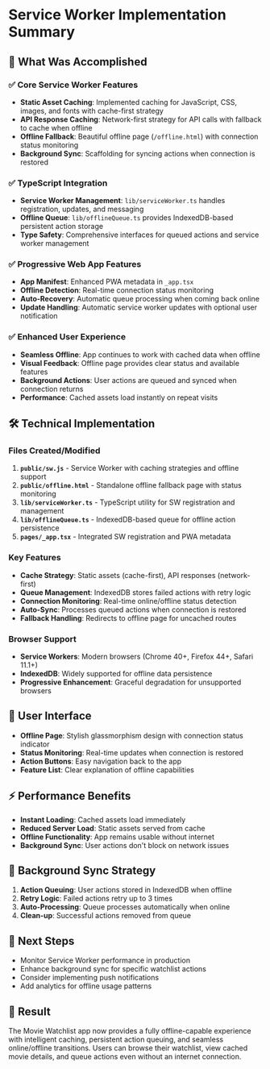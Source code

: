 # Service Worker Implementation Summary

## 🎯 **What Was Accomplished**

### ✅ **Core Service Worker Features**
- **Static Asset Caching**: Implemented caching for JavaScript, CSS, images, and fonts with cache-first strategy
- **API Response Caching**: Network-first strategy for API calls with fallback to cache when offline
- **Offline Fallback**: Beautiful offline page (`/offline.html`) with connection status monitoring
- **Background Sync**: Scaffolding for syncing actions when connection is restored

### ✅ **TypeScript Integration**
- **Service Worker Management**: `lib/serviceWorker.ts` handles registration, updates, and messaging
- **Offline Queue**: `lib/offlineQueue.ts` provides IndexedDB-based persistent action storage
- **Type Safety**: Comprehensive interfaces for queued actions and service worker management

### ✅ **Progressive Web App Features**
- **App Manifest**: Enhanced PWA metadata in `_app.tsx`
- **Offline Detection**: Real-time connection status monitoring
- **Auto-Recovery**: Automatic queue processing when coming back online
- **Update Handling**: Automatic service worker updates with optional user notification

### ✅ **Enhanced User Experience**
- **Seamless Offline**: App continues to work with cached data when offline
- **Visual Feedback**: Offline page provides clear status and available features
- **Background Actions**: User actions are queued and synced when connection returns
- **Performance**: Cached assets load instantly on repeat visits

## 🛠 **Technical Implementation**

### **Files Created/Modified**
1. **`public/sw.js`** - Service Worker with caching strategies and offline support
2. **`public/offline.html`** - Standalone offline fallback page with status monitoring
3. **`lib/serviceWorker.ts`** - TypeScript utility for SW registration and management
4. **`lib/offlineQueue.ts`** - IndexedDB-based queue for offline action persistence
5. **`pages/_app.tsx`** - Integrated SW registration and PWA metadata

### **Key Features**
- **Cache Strategy**: Static assets (cache-first), API responses (network-first)
- **Queue Management**: IndexedDB stores failed actions with retry logic
- **Connection Monitoring**: Real-time online/offline status detection
- **Auto-Sync**: Processes queued actions when connection is restored
- **Fallback Handling**: Redirects to offline page for uncached routes

### **Browser Support**
- **Service Workers**: Modern browsers (Chrome 40+, Firefox 44+, Safari 11.1+)
- **IndexedDB**: Widely supported for offline data persistence
- **Progressive Enhancement**: Graceful degradation for unsupported browsers

## 🎨 **User Interface**
- **Offline Page**: Stylish glassmorphism design with connection status indicator
- **Status Monitoring**: Real-time updates when connection is restored
- **Action Buttons**: Easy navigation back to the app
- **Feature List**: Clear explanation of offline capabilities

## ⚡ **Performance Benefits**
- **Instant Loading**: Cached assets load immediately
- **Reduced Server Load**: Static assets served from cache
- **Offline Functionality**: App remains usable without internet
- **Background Sync**: User actions don't block on network issues

## 🔄 **Background Sync Strategy**
1. **Action Queuing**: User actions stored in IndexedDB when offline
2. **Retry Logic**: Failed actions retry up to 3 times
3. **Auto-Processing**: Queue processes automatically when online
4. **Clean-up**: Successful actions removed from queue

## 🚀 **Next Steps**
- Monitor Service Worker performance in production
- Enhance background sync for specific watchlist actions
- Consider implementing push notifications
- Add analytics for offline usage patterns

## 🎉 **Result**
The Movie Watchlist app now provides a fully offline-capable experience with intelligent caching, persistent action queuing, and seamless online/offline transitions. Users can browse their watchlist, view cached movie details, and queue actions even without an internet connection.
